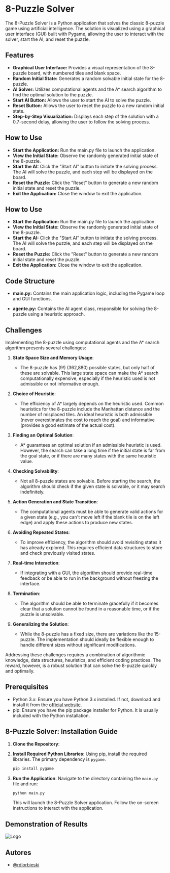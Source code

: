 
# 8-Puzzle Solver

The 8-Puzzle Solver is a Python application that solves the classic 8-puzzle game using artificial intelligence. The solution is visualized using a graphical user interface (GUI) built with Pygame, allowing the user to interact with the solver, start the AI, and reset the puzzle.


## Features

- **Graphical User Interface:** Provides a visual representation of the 8-puzzle board, with numbered tiles and blank space.
- **Random Initial State:** Generates a random solvable initial state for the 8-puzzle.
- **AI Solver:** Utilizes computational agents and the A* search algorithm to find the optimal solution to the puzzle.
- **Start AI Button:** Allows the user to start the AI to solve the puzzle.
- **Reset Button:** Allows the user to reset the puzzle to a new random initial state.
- **Step-by-Step Visualization:** Displays each step of the solution with a 0.7-second delay, allowing the user to follow the solving process.

## How to Use

- **Start the Application:** Run the main.py file to launch the application.
- **View the Initial State:** Observe the randomly generated initial state of the 8-puzzle.
- **Start the AI:** Click the "Start AI" button to initiate the solving process. The AI will solve the puzzle, and each step will be displayed on the board.
- **Reset the Puzzle:** Click the "Reset" button to generate a new random initial state and reset the puzzle.
- **Exit the Application:** Close the window to exit the application.

## How to Use

- **Start the Application:** Run the main.py file to launch the application.
- **View the Initial State:** Observe the randomly generated initial state of the 8-puzzle.
- **Start the AI:** Click the "Start AI" button to initiate the solving process. The AI will solve the puzzle, and each step will be displayed on the board.
- **Reset the Puzzle:** Click the "Reset" button to generate a new random initial state and reset the puzzle.
- **Exit the Application:** Close the window to exit the application.

## Code Structure


- **main.py:** Contains the main application logic, including the Pygame loop and GUI functions.

- **agente.py:** Contains the AI agent class, responsible for solving the 8-puzzle using a heuristic approach.
## Challenges


Implementing the 8-puzzle using computational agents and the A* search algorithm presents several challenges:

1. **State Space Size and Memory Usage**: 
    - The 8-puzzle has \(9!\) (362,880) possible states, but only half of these are solvable. This large state space can make the A* search computationally expensive, especially if the heuristic used is not admissible or not informative enough.

2. **Choice of Heuristic**:
    - The efficiency of A* largely depends on the heuristic used. Common heuristics for the 8-puzzle include the Manhattan distance and the number of misplaced tiles. An ideal heuristic is both admissible (never overestimates the cost to reach the goal) and informative (provides a good estimate of the actual cost).

3. **Finding an Optimal Solution**:
    - A* guarantees an optimal solution if an admissible heuristic is used. However, the search can take a long time if the initial state is far from the goal state, or if there are many states with the same heuristic value.

4. **Checking Solvability**:
    - Not all 8-puzzle states are solvable. Before starting the search, the algorithm should check if the given state is solvable, or it may search indefinitely.

5. **Action Generation and State Transition**:
    - The computational agents must be able to generate valid actions for a given state (e.g., you can't move left if the blank tile is on the left edge) and apply these actions to produce new states.

6. **Avoiding Repeated States**:
    - To improve efficiency, the algorithm should avoid revisiting states it has already explored. This requires efficient data structures to store and check previously visited states.

7. **Real-time Interaction**:
    - If integrating with a GUI, the algorithm should provide real-time feedback or be able to run in the background without freezing the interface.

8. **Termination**:
    - The algorithm should be able to terminate gracefully if it becomes clear that a solution cannot be found in a reasonable time, or if the puzzle is unsolvable.

9. **Generalizing the Solution**:
    - While the 8-puzzle has a fixed size, there are variations like the 15-puzzle. The implementation should ideally be flexible enough to handle different sizes without significant modifications.

Addressing these challenges requires a combination of algorithmic knowledge, data structures, heuristics, and efficient coding practices. The reward, however, is a robust solution that can solve the 8-puzzle quickly and optimally.


## Prerequisites

- Python 3.x: Ensure you have Python 3.x installed. If not, download and install it from the [official website](https://www.python.org/downloads/).
- pip: Ensure you have the pip package installer for Python. It is usually included with the Python installation.

## 8-Puzzle Solver: Installation Guide


1. **Clone the Repository**:

2. **Install Required Python Libraries**:
   Using pip, install the required libraries. The primary dependency is `pygame`.
   ```bash
   pip install pygame
   ```

3. **Run the Application**:
   Navigate to the directory containing the `main.py` file and run:
   ```bash
   python main.py
   ```
   This will launch the 8-Puzzle Solver application. Follow the on-screen instructions to interact with the application.
## Demonstration of Results

![Logo](https://rodolfo.lorbieski.eti.br/portfolio/8_puzzle_final.gif)


## Autores

- [@rdlorbieski](https://github.com/rdlorbieski)
